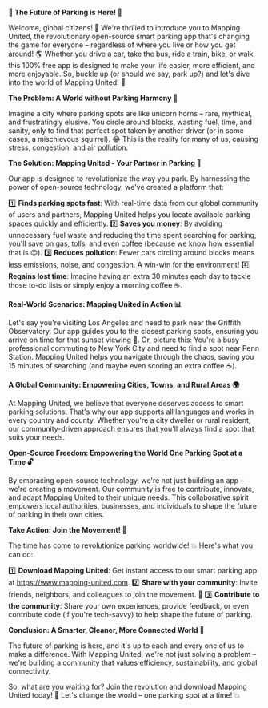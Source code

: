 **🚨 The Future of Parking is Here! 🚨**

Welcome, global citizens! 👋 We're thrilled to introduce you to Mapping United, the revolutionary open-source smart parking app that's changing the game for everyone – regardless of where you live or how you get around! 🌎 Whether you drive a car, take the bus, ride a train, bike, or walk, this 100% free app is designed to make your life easier, more efficient, and more enjoyable. So, buckle up (or should we say, park up?) and let's dive into the world of Mapping United! 🚗

**The Problem: A World without Parking Harmony 🤯**

Imagine a city where parking spots are like unicorn horns – rare, mythical, and frustratingly elusive. You circle around blocks, wasting fuel, time, and sanity, only to find that perfect spot taken by another driver (or in some cases, a mischievous squirrel). 😂 This is the reality for many of us, causing stress, congestion, and air pollution.

**The Solution: Mapping United - Your Partner in Parking 🤝**

Our app is designed to revolutionize the way you park. By harnessing the power of open-source technology, we've created a platform that:

1️⃣ **Finds parking spots fast**: With real-time data from our global community of users and partners, Mapping United helps you locate available parking spaces quickly and efficiently.
2️⃣ **Saves you money**: By avoiding unnecessary fuel waste and reducing the time spent searching for parking, you'll save on gas, tolls, and even coffee (because we know how essential that is 😊).
3️⃣ **Reduces pollution**: Fewer cars circling around blocks means less emissions, noise, and congestion. A win-win for the environment!
4️⃣ **Regains lost time**: Imagine having an extra 30 minutes each day to tackle those to-do lists or simply enjoy a morning coffee ☕️.

**Real-World Scenarios: Mapping United in Action 📊**

Let's say you're visiting Los Angeles and need to park near the Griffith Observatory. Our app guides you to the closest parking spots, ensuring you arrive on time for that sunset viewing 🌅. Or, picture this: You're a busy professional commuting to New York City and need to find a spot near Penn Station. Mapping United helps you navigate through the chaos, saving you 15 minutes of searching (and maybe even scoring an extra coffee ☕️).

**A Global Community: Empowering Cities, Towns, and Rural Areas 🌍**

At Mapping United, we believe that everyone deserves access to smart parking solutions. That's why our app supports all languages and works in every country and county. Whether you're a city dweller or rural resident, our community-driven approach ensures that you'll always find a spot that suits your needs.

**Open-Source Freedom: Empowering the World One Parking Spot at a Time 🔓**

By embracing open-source technology, we're not just building an app – we're creating a movement. Our community is free to contribute, innovate, and adapt Mapping United to their unique needs. This collaborative spirit empowers local authorities, businesses, and individuals to shape the future of parking in their own cities.

**Take Action: Join the Movement! 🎉**

The time has come to revolutionize parking worldwide! 💥 Here's what you can do:

1️⃣ **Download Mapping United**: Get instant access to our smart parking app at https://www.mapping-united.com.
2️⃣ **Share with your community**: Invite friends, neighbors, and colleagues to join the movement. 🤩
3️⃣ **Contribute to the community**: Share your own experiences, provide feedback, or even contribute code (if you're tech-savvy) to help shape the future of parking.

**Conclusion: A Smarter, Cleaner, More Connected World 🌟**

The future of parking is here, and it's up to each and every one of us to make a difference. With Mapping United, we're not just solving a problem – we're building a community that values efficiency, sustainability, and global connectivity.

So, what are you waiting for? Join the revolution and download Mapping United today! 🚀 Let's change the world – one parking spot at a time! 💥